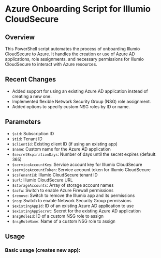 # Azure Onboarding Script for Illumio CloudSecure

## Overview

This PowerShell script automates the process of onboarding Illumio CloudSecure to Azure. It handles the creation or use of Azure AD applications, role assignments, and necessary permissions for Illumio CloudSecure to interact with Azure resources.

## Recent Changes

- Added support for using an existing Azure AD application instead of creating a new one.
- Implemented flexible Network Security Group (NSG) role assignment.
- Added options to specify custom NSG roles by ID or name.

## Parameters

- `$sid`: Subscription ID
- `$tid`: Tenant ID
- `$clientId`: Existing client ID (if using an existing app)
- `$name`: Custom name for the Azure AD application
- `$secretExpirationDays`: Number of days until the secret expires (default: 365)
- `$serviceAccountKey`: Service account key for Illumio CloudSecure
- `$serviceAccountToken`: Service account token for Illumio CloudSecure
- `$csTenantId`: Illumio CloudSecure tenant ID
- `$url`: Illumio CloudSecure URL
- `$storageAccounts`: Array of storage account names
- `$azfw`: Switch to enable Azure Firewall permissions
- `$remove`: Switch to remove the Illumio app and its permissions
- `$nsg`: Switch to enable Network Security Group permissions
- `$existingAppId`: ID of an existing Azure AD application to use
- `$existingAppSecret`: Secret for the existing Azure AD application
- `$nsgRoleId`: ID of a custom NSG role to assign
- `$nsgRoleName`: Name of a custom NSG role to assign

## Usage

### Basic usage (creates new app):